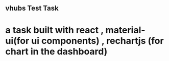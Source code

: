 ## vhubs Test Task
# a task built with react , material-ui(for ui components) , rechartjs (for chart in the dashboard)
